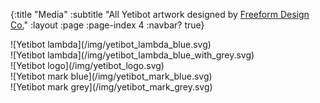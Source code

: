{:title "Media"
 :subtitle "All Yetibot artwork designed by <a target='_blank' href='http://www.freeformdesign.co/'>Freeform Design Co.</a>"
 :layout :page
 :page-index 4
 :navbar? true}

<div class="media-boxes">

<!-- can't indent or markdown will treat it like code -->

<div class="box has-text-centered">
  ![Yetibot lambda](/img/yetibot_lambda_blue.svg)
</div>

<div class="box has-text-centered">
  ![Yetibot lambda](/img/yetibot_lambda_blue_with_grey.svg)
</div>

<div class="box has-text-centered">
  ![Yetibot logo](/img/yetibot_logo.svg)
</div>

<div class="box has-text-centered">
  ![Yetibot mark blue](/img/yetibot_mark_blue.svg)
</div>

<div class="box has-text-centered">
  ![Yetibot mark grey](/img/yetibot_mark_grey.svg)
</div>

</div>
